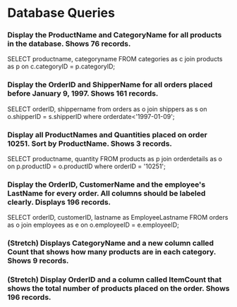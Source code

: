 # Database Queries

### Display the ProductName and CategoryName for all products in the database. Shows 76 records.

SELECT productname, categoryname 
FROM categories as c
join products as p
on c.categoryID = p.categoryID;

### Display the OrderID and ShipperName for all orders placed before January 9, 1997. Shows 161 records.

SELECT orderID, shippername 
from orders as o
join shippers as s
on o.shipperID = s.shipperID
where orderdate<'1997-01-09';

### Display all ProductNames and Quantities placed on order 10251. Sort by ProductName. Shows 3 records.

SELECT productname, quantity
FROM products as p
join orderdetails as o
on p.productID = o.productID
where orderID = '10251';

### Display the OrderID, CustomerName and the employee's LastName for every order. All columns should be labeled clearly. Displays 196 records.

SELECT orderID, customerID, lastname as EmployeeLastname
FROM orders as o
join employees as e
on o.employeeID = e.employeeID;

### (Stretch)  Displays CategoryName and a new column called Count that shows how many products are in each category. Shows 9 records.

### (Stretch) Display OrderID and a  column called ItemCount that shows the total number of products placed on the order. Shows 196 records. 